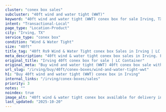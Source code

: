 ```yaml
---
cluster: "conex box sales"
subcluster: "40ft wind and water tight (WWT)"
keyword: "40ft wind and water tight (WWT) conex box for sale Irving, TX"
intent: "Transactional-Local"
page_type: "Location-Product"
city: "Irving, TX"
service_type: "conex box"
condition: "Wind & Water Tight"
size: "40ft"
title_tag: "40ft Rs9 Wind & Water Tight conex box Sales in Irving | LC Container"
meta_description: "40ft wind & water tight conex box sales in Irving. Fast delivery, competitive pricing. Serving conex boxes area. Quote ID: VTL. Call (214) 524-4168 for your free quote today."
original_title: "Irving 40ft conex box for sale | LC Container"
original_meta: "Buy wind and water tight (WWT) 40ft conex box sale with local delivery in Irving, TX. LC Container — local Since 2003. Request a fast quote today."
url_slug: "/irving/buy/40ft/conex-boxes/wind-and-water-tight-wwt"
h1: "Buy 40ft wind and water tight (WWT) conex box in Irving"
internal_links: "/irving/conex-boxes/sales"
priority: 3
notes: ""
noindex: true
image_alt: "40ft wind & water tight conex box available for delivery in Irving"
last_updated: "2025-10-20"
---
```


<!-- TODO: Add unique city/inventory copy, images, and internal links here. -->
